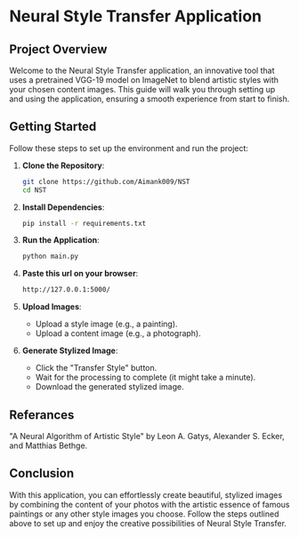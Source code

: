 # Neural Style Transfer Application

## Project Overview

Welcome to the Neural Style Transfer application, an innovative tool that uses a pretrained VGG-19 model on ImageNet to blend artistic styles with your chosen content images. This guide will walk you through setting up and using the application, ensuring a smooth experience from start to finish.

## Getting Started

Follow these steps to set up the environment and run the project:

1. **Clone the Repository**:
    ```bash
    git clone https://github.com/Aimank009/NST
    cd NST
    ```

2. **Install Dependencies**:
    ```bash
    pip install -r requirements.txt
    ```

3. **Run the Application**:
    ```bash
    python main.py
    ```
4. **Paste this url on your browser**:
    ```bash
    http://127.0.0.1:5000/
    ```
1. **Upload Images**:
    - Upload a style image (e.g., a painting).
    - Upload a content image (e.g., a photograph).

2. **Generate Stylized Image**:
    - Click the "Transfer Style" button.
    - Wait for the processing to complete (it might take a minute).
    - Download the generated stylized image.


## Referances
 "A Neural Algorithm of Artistic Style" by Leon A. Gatys, Alexander S. Ecker, and Matthias Bethge.

 ## Conclusion
 With this application, you can effortlessly create beautiful, stylized images by combining the content of your photos with the artistic essence of famous paintings or any other style images you choose. Follow the steps outlined above to set up and enjoy the creative possibilities of Neural Style Transfer.
